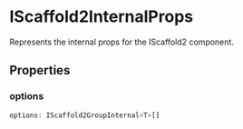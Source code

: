 # IScaffold2InternalProps

Represents the internal props for the IScaffold2 component.

## Properties

### options

```ts
options: IScaffold2GroupInternal<T>[]
```
